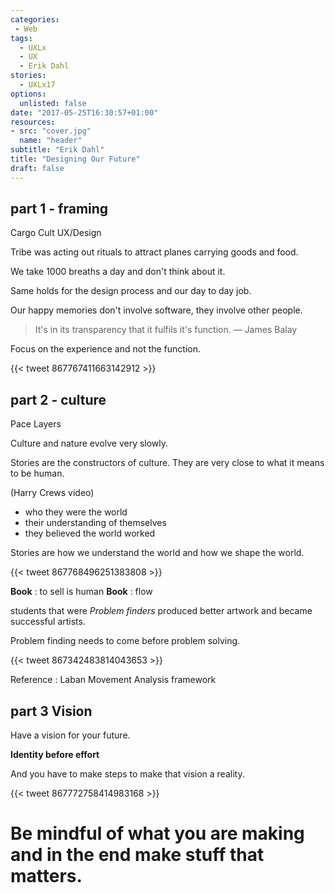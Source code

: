 ```yaml
---
categories:
 - Web
tags:  
  - UXLx
  - UX
  - Erik Dahl
stories: 
  - UXLx17
options: 
  unlisted: false
date: "2017-05-25T16:30:57+01:00"
resources:
- src: "cover.jpg"
  name: "header"
subtitle: "Erik Dahl"
title: "Designing Our Future"
draft: false
---
```



## part 1 - framing

Cargo Cult UX/Design

Tribe was acting out rituals to attract planes carrying goods and food.

We take 1000 breaths a day and don't think about it. 

Same holds for the design process and our day to day job.

Our happy memories don't involve software, they involve other people.

> It's in its transparency that it fulfils it's function.
— James Balay

Focus on the experience and not the function. 

{{< tweet 867767411663142912 >}}


## part 2 - culture

Pace Layers

Culture and nature evolve very slowly.

Stories are the constructors of culture. They are very close to what it means to be human.

(Harry Crews video)

- who they were the world
- their understanding of themselves
- they believed the world worked

Stories are how we understand the world and how we shape the world.

{{< tweet 867768496251383808 >}}

**Book** : to sell is human
**Book** : flow

students that were *Problem finders* produced better artwork and became successful artists.

Problem finding needs to come before problem solving.

{{< tweet 867342483814043653 >}}

Reference : Laban Movement Analysis framework


## part 3 Vision

Have a vision for your future.

**Identity before effort**

And you have to make steps to make that vision a reality.

{{< tweet 867772758414983168 >}}

# Be mindful of what you are making and in the end make stuff that matters.
